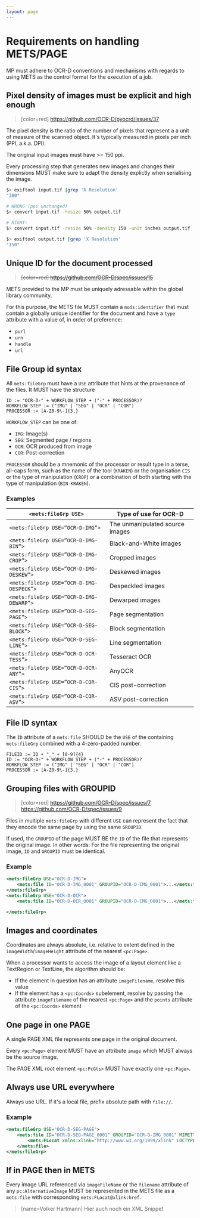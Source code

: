 ```yaml
---
layout: page
---
```



# Requirements on handling METS/PAGE

MP must adhere to OCR-D conventions and mechanisms with regards to using METS as the control format for the execution of a job.

## Pixel density of images must be explicit and high enough

> [color=red] https://github.com/OCR-D/pyocrd/issues/37

The pixel density is the ratio of the number of pixels that represent a a unit of measure of the scanned object. It's typically measured in pixels per inch (PPI, a.k.a. DPI).

The original input images must have >= 150 ppi.

Every processing step that generates new images and changes their dimensions MUST make sure to adapt the density explictly when serialising the image.

```sh
$> exiftool input.tif |grep 'X Resolution'
"300"

# WRONG (ppi unchanged)
$> convert input.tif -resize 50% output.tif

# RIGHT:
$> convert input.tif -resize 50% -density 150 -unit inches output.tif

$> exiftool output.tif |grep 'X Resolution'
"150"
```

## Unique ID for the document processed

> <del>[color=red] https://github.com/OCR-D/spec/issues/15</del>

METS provided to the MP must be uniquely adressable within the global library community.

For this purpose, the METS file MUST contain a `mods:identifier` that must contain a globally unique identifier for the document and have a `type` attribute with a value of, in order of preference:

* `purl`
* `urn`
* `handle`
* `url`


## File Group id syntax

All `mets:fileGrp` must have a `USE` attribute that hints at the provenance of the files. It MUST have the structure

```
ID := "OCR-D-" + WORKFLOW_STEP + ("-" + PROCESSOR)?
WORKFLOW_STEP := ("IMG" | "SEG" | "OCR" | "COR")
PROCESSOR := [A-Z0-9\-]{3,}
```

`WORKFLOW_STEP` can be one of:

- `IMG`: Image(s)
- `SEG`: Segmented page / regions
- `OCR`: OCR produced from image
- `COR`: Post-correction

`PROCESSOR` should be a mnemonic of the processor or result type in a terse, all-caps form, such as the name of the tool (`KRAKEN`) or the organisation `CIS` or the type of manipulation (`CROP`) or a combination of both starting with the type of manipulation (`BIN-KRAKEN`).

### Examples

`<mets:fileGrp USE>` | Type of use for OCR-D
-- | --
`<mets:fileGrp USE=”OCR-D-IMG”>` | The unmanipulated source images
`<mets:fileGrp USE=”OCR-D-IMG-BIN”>` | Black-and-White images
`<mets:fileGrp USE=”OCR-D-IMG-CROP”>` | Cropped images
`<mets:fileGrp USE=”OCR-D-IMG-DESKEW”>` | Deskewed images
`<mets:fileGrp USE=”OCR-D-IMG-DESPECK”>` | Despeckled images
`<mets:fileGrp USE=”OCR-D-IMG-DEWARP”>` | Dewarped images
`<mets:fileGrp USE=”OCR-D-SEG-PAGE”>` | Page segmentation
`<mets:fileGrp USE=”OCR-D-SEG-BLOCK”>` | Block segmentation
`<mets:fileGrp USE=”OCR-D-SEG-LINE”>` | Line segmentation
`<mets:fileGrp USE=”OCR-D-OCR-TESS”>` | Tesseract OCR
`<mets:fileGrp USE=”OCR-D-OCR-ANY”>` | AnyOCR
`<mets:fileGrp USE=”OCR-D-COR-CIS”>` | CIS post-correction
`<mets:fileGrp USE=”OCR-D-COR-ASV”>` | ASV post-correction

## File ID syntax

The `ID` attribute of a `mets:file` SHOULD be the `USE` of the containing `mets:fileGrp` combined with a 4-zero-padded number.

```
FILEID := ID + "_" + [0-9]{4}
ID := "OCR-D-" + WORKFLOW_STEP + ("-" + PROCESSOR)?
WORKFLOW_STEP := ("IMG" | "SEG" | "OCR" | "COR")
PROCESSOR := [A-Z0-9\-]{3,}
```

## Grouping files with GROUPID

> [color=red] <del>https://github.com/OCR-D/spec/issues/7</del>
> https://github.com/OCR-D/spec/issues/9

Files in multiple `mets:fileGrp` with different `USE` can represent the fact that they encode the same page by using the same `GROUPID`.

If used, the `GROUPID` of the page MUST BE the `ID` of the file that represents the original image. In other words: For the file representing the original image, `ID` and `GROUPID` must be identical.

### Example

```xml
<mets:fileGrp USE="OCR-D-IMG">
    <mets:file ID="OCR-D-IMG_0001" GROUPID="OCR-D-IMG_0001">...</mets:file>
</mets:fileGrp>
<mets:fileGrp USE="OCR-D-OCR">
    <mets:file ID="OCR-D-OCR_0001" GROUPID="OCR-D-IMG_0001">...</mets:file>

</mets:fileGrp>
```

## Images and coordinates

Coordinates are always absolute, i.e. relative to extent defined in the `imageWidth`/`imageHeight` attribute of the nearest `<pc:Page>`.

When a processor wants to access the image of a layout element like a TextRegion or TextLine, the algorithm should be:

- If the element in question has an attribute `imageFilename`, resolve this value
- If the element has a `<pc:Coords>` subelement, resolve by passing the attribute `imageFilename` of the nearest `<pc:Page>` and the `points` attribute of the `<pc:Coords>` element

## One page in one PAGE

A single PAGE XML file represents one page in the original document.

Every `<pc:Page>` element MUST have an attribute `image` which MUST always be the source image.

The PAGE XML root element `<pc:PcGts>` MUST have exactly one `<pc:Page>`.

## Always use URL everywhere

Always use URL. If it's a local file, prefix absolute path with `file://`.

### Example

```xml
<mets:fileGrp USE="OCR-D-SEG-PAGE">
    <mets:file ID="OCR-D-SEG-PAGE_0001" GROUPID="OCR-D-IMG_0001" MIMETYPE="text/xml">
        <mets:FLocat xmlns:xlink="http://www.w3.org/1999/xlink" LOCTYPE="URL" xlink:href="file:///path/to/workingDir/segmentation/page/page_0001.xml" />
    </mets:file>
</mets:fileGrp>
```

## If in PAGE then in METS

Every image URL referenced via `imageFileName` or the `filename` attribute of any `pc:AlternativeImage` MUST be represented in the METS file as a `mets:file` with corresponding `mets:FLocat@xlink:href`. 
> [name=Volker Hartmann] Hier auch noch ein XML Snippet

